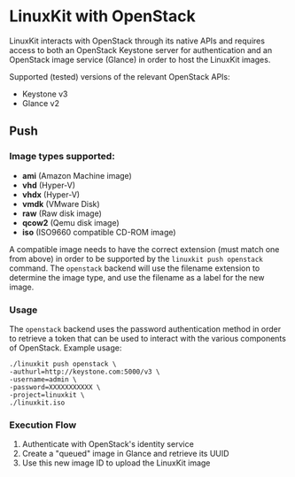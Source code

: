 # LinuxKit with OpenStack

LinuxKit interacts with OpenStack through its native APIs and requires access
to both an OpenStack Keystone server for authentication and an OpenStack image
service (Glance) in order to host the LinuxKit images.

Supported (tested) versions of the relevant OpenStack APIs:

- Keystone v3
- Glance v2

## Push

### Image types supported:
- **ami** (Amazon Machine image)
- **vhd** (Hyper-V)
- **vhdx** (Hyper-V)
- **vmdk** (VMware Disk)
- **raw** (Raw disk image)
- **qcow2** (Qemu disk image)
- **iso** (ISO9660 compatible CD-ROM image)

A compatible image needs to have the correct extension (must match
one from above) in order to be supported by the `linuxkit push openstack` 
command. The `openstack` backend will use the filename extension to determine
the image type, and use the filename as a label for the new image. 

### Usage

The `openstack` backend uses the password authentication method in order to
retrieve a token that can be used to interact with the various components of
OpenStack.  Example usage:

```
./linuxkit push openstack \
-authurl=http://keystone.com:5000/v3 \
-username=admin \
-password=XXXXXXXXXXX \
-project=linuxkit \
./linuxkit.iso 
```

### Execution Flow
1. Authenticate with OpenStack's identity service
2. Create a "queued" image in Glance and retrieve its UUID
3. Use this new image ID to upload the LinuxKit image
